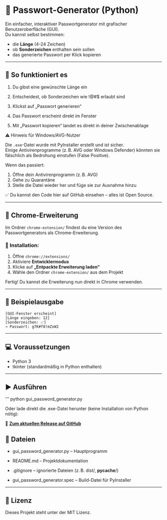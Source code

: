 # 🔐 Passwort-Generator (Python)

Ein einfacher, interaktiver Passwortgenerator mit grafischer Benutzeroberfläche (GUI).  
Du kannst selbst bestimmen:

- die **Länge** (4-24 Zeichen)
- ob **Sonderzeichen** enthalten sein sollen
- das generierte Passwort per Klick kopieren

---

## 🚀 So funktioniert es

1. Du gibst eine gewünschte Länge ein

2. Entscheidest, ob Sonderzeichen wie !@#$ erlaubt sind

3. Klickst auf „Passwort generieren“

4. Das Passwort erscheint direkt im Fenster

5. Mit „Passwort kopieren“ landet es direkt in deiner Zwischenablage

⚠️ Hinweis für Windows/AVG-Nutzer

Die `.exe`-Datei wurde mit PyInstaller erstellt und ist sicher.  
Einige Antivirenprogramme (z. B. AVG oder Windows Defender) könnten sie fälschlich als Bedrohung einstufen (False Positive).

Wenn das passiert:

1. Öffne dein Antivirenprogramm (z. B. AVG)
2. Gehe zu Quarantäne
3. Stelle die Datei wieder her und füge sie zur Ausnahme hinzu

✅ Du kannst den Code hier auf GitHub einsehen – alles ist Open Source.

---

## 🧩 Chrome-Erweiterung

Im Ordner `chrome-extension/` findest du eine Version des Passwortgenerators als Chrome-Erweiterung.

### 🔧 Installation:
1. Öffne `chrome://extensions/`
2. Aktiviere **Entwicklermodus**
3. Klicke auf **„Entpackte Erweiterung laden“**
4. Wähle den Ordner `chrome-extension/` aus dem Projekt

Fertig! Du kannst die Erweiterung nun direkt in Chrome verwenden.

---

## 🧪 Beispielausgabe

```
[GUI-Fenster erscheint]
[Länge eingeben: 12]
[Sonderzeichen: ✅]
→ Passwort: g7K#f8!mZxW2

```

---

## 💻 Voraussetzungen

- Python 3
- tkinter (standardmäßig in Python enthalten)
---

## ▶️ Ausführen
'''
python gui_password_generator.py

Oder lade direkt die .exe-Datei herunter (keine Installation von Python nötig):

🔗 **[Zum aktuellen Release auf GitHub](https://github.com/admin-evil/password-generator/releases/latest)**


## 📁 Dateien

- gui_password_generator.py – Hauptprogramm

- README.md – Projektdokumentation

- .gitignore – ignorierte Dateien (z. B. dist/, __pycache__/)

- gui_password_generator.spec – Build-Datei für PyInstaller

---

## 📝 Lizenz

Dieses Projekt steht unter der MIT Lizenz.

